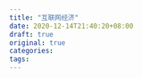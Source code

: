 ```yaml
---
title: "互联网经济"
date: 2020-12-14T21:40:20+08:00
draft: true
original: true
categories: 
tags: 
---
```



